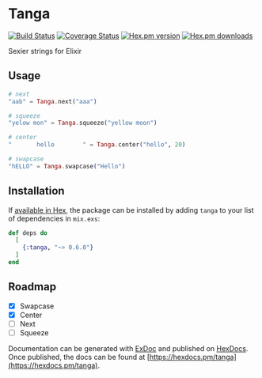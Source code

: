 # Tanga

[![Build Status](https://travis-ci.org/ahtung/tanga.ex.svg?branch=master)](https://travis-ci.org/ahtung/tanga.ex)
[![Coverage Status](https://coveralls.io/repos/ahtung/tanga.ex/badge.svg?branch=master)](https://coveralls.io/r/ahtung/tanga.ex?branch=master)
[![Hex.pm version](https://img.shields.io/hexpm/v/tanga.svg?style=flat-square)](https://hex.pm/packages/tanga)
[![Hex.pm downloads](https://img.shields.io/hexpm/dt/tanga.svg)](https://hex.pm/packages/tanga)

Sexier strings for Elixir

## Usage

```elixir
# next
"aab" = Tanga.next("aaa")

# squeeze
"yelow mon" = Tanga.squeeze("yellow moon")

# center
"       hello        " = Tanga.center("hello", 20)

# swapcase
"hELLO" = Tanga.swapcase("Hello")
```

## Installation

If [available in Hex](https://hex.pm/docs/publish), the package can be installed
by adding `tanga` to your list of dependencies in `mix.exs`:

```elixir
def deps do
  [
    {:tanga, "~> 0.6.0"}
  ]
end
```

## Roadmap

- [x] Swapcase
- [x] Center
- [ ] Next
- [ ] Squeeze

Documentation can be generated with [ExDoc](https://github.com/elixir-lang/ex_doc)
and published on [HexDocs](https://hexdocs.pm). Once published, the docs can
be found at [https://hexdocs.pm/tanga](https://hexdocs.pm/tanga).
